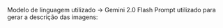 Modelo de linguagem utilizado -> Gemini 2.0 Flash
Prompt utilizado para gerar a descrição das imagens:
</br>
